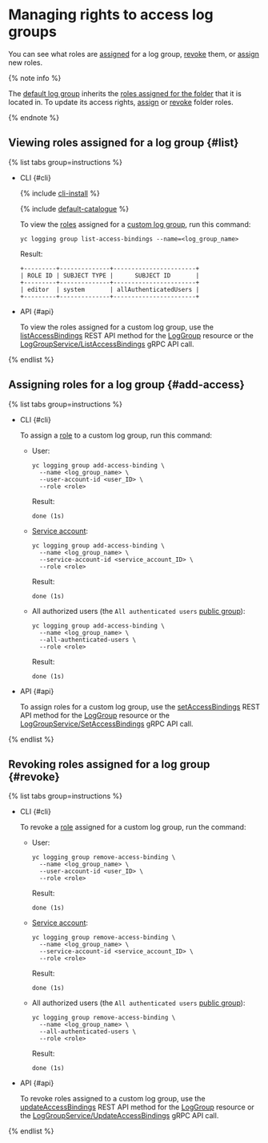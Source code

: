 # Managing rights to access log groups

You can see what roles are [assigned](#list) for a log group, [revoke](#revoke) them, or [assign](#add-access) new roles.

{% note info %}

The [default log group](../concepts/log-group.md) inherits the [roles assigned for the folder](../../iam/operations/roles/get-assigned-roles.md) that it is located in. To update its access rights, [assign](../../iam/operations/roles/grant.md) or [revoke](../../iam/operations/roles/revoke.md) folder roles.

{% endnote %}

## Viewing roles assigned for a log group {#list}

{% list tabs group=instructions %}

- CLI {#cli}

    {% include [cli-install](../../_includes/cli-install.md) %}

    {% include [default-catalogue](../../_includes/default-catalogue.md) %}

    To view the [roles](../security/index.md) assigned for a [custom log group](../concepts/log-group.md), run this command:

    ```
    yc logging group list-access-bindings --name=<log_group_name>
    ```

    Result:

    ```
    +---------+--------------+-----------------------+
    | ROLE ID | SUBJECT TYPE |      SUBJECT ID       |
    +---------+--------------+-----------------------+
    | editor  | system       | allAuthenticatedUsers |
    +---------+--------------+-----------------------+
    ```

- API {#api}

  To view the roles assigned for a custom log group, use the [listAccessBindings](../api-ref/LogGroup/listAccessBindings.md) REST API method for the [LogGroup](../api-ref/LogGroup/index.md) resource or the [LogGroupService/ListAccessBindings](../api-ref/grpc/log_group_service.md#ListAccessBindings) gRPC API call.

{% endlist %}

## Assigning roles for a log group {#add-access}

{% list tabs group=instructions %}

- CLI {#cli}

    To assign a [role](../security/index.md) to a custom log group, run this command:

    * User:

        ```
        yc logging group add-access-binding \
          --name <log_group_name> \
          --user-account-id <user_ID> \
          --role <role>
        ```

        Result:

        ```
        done (1s)
        ```

    * [Service account](../../iam/concepts/users/service-accounts.md):

        ```
        yc logging group add-access-binding \
          --name <log_group_name> \
          --service-account-id <service_account_ID> \
          --role <role>
        ```

        Result:

        ```
        done (1s)
        ```

    * All authorized users (the `All authenticated users` [public group](../../iam/concepts/access-control/public-group.md)):

        ```
        yc logging group add-access-binding \
          --name <log_group_name> \
          --all-authenticated-users \
          --role <role>
        ```

        Result:

        ```
        done (1s)
        ```

- API {#api}

  To assign roles for a custom log group, use the [setAccessBindings](../api-ref/LogGroup/setAccessBindings.md) REST API method for the [LogGroup](../api-ref/LogGroup/index.md) resource or the [LogGroupService/SetAccessBindings](../api-ref/grpc/log_group_service.md#SetAccessBindings) gRPC API call.

{% endlist %}

## Revoking roles assigned for a log group {#revoke}

{% list tabs group=instructions %}

- CLI {#cli}

    To revoke a [role](../security/index.md) assigned for a custom log group, run the command:

    * User:

        ```
        yc logging group remove-access-binding \
          --name <log_group_name> \
          --user-account-id <user_ID> \
          --role <role>
        ```

        Result:

        ```
        done (1s)
        ```

    * [Service account](../../iam/concepts/users/service-accounts.md):

        ```
        yc logging group remove-access-binding \
          --name <log_group_name> \
          --service-account-id <service_account_ID> \
          --role <role>
        ```

        Result:

        ```
        done (1s)
        ```

    * All authorized users (the `All authenticated users` [public group](../../iam/concepts/access-control/public-group.md)):

        ```
        yc logging group remove-access-binding \
          --name <log_group_name> \
          --all-authenticated-users \
          --role <role>
        ```

        Result:

        ```
        done (1s)
        ```

- API {#api}

  To revoke roles assigned to a custom log group, use the [updateAccessBindings](../api-ref/LogGroup/updateAccessBindings.md) REST API method for the [LogGroup](../api-ref/LogGroup/index.md) resource or the [LogGroupService/UpdateAccessBindings](../api-ref/grpc/log_group_service.md#UpdateAccessBindings) gRPC API call.

{% endlist %}
